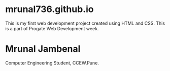 # mrunal736.github.io
This is my first web development project created using HTML and CSS. 
This is a part of Progate Web Development week.
# Mrunal Jambenal 
Computer Engineering Student, CCEW,Pune.

